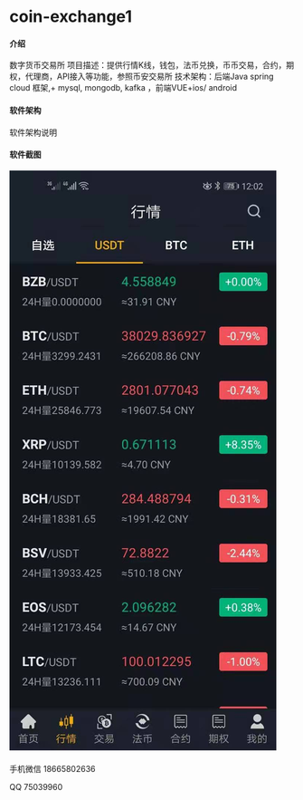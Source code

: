 # coin-exchange1

#### 介绍
数字货币交易所 项目描述：提供行情K线，钱包，法币兑换，币币交易，合约，期权，代理商，API接入等功能，参照币安交易所 技术架构：后端Java spring cloud 框架,+ mysql, mongodb, kafka ，前端VUE+ios/ android

#### 软件架构
软件架构说明

#### 软件截图
![输入图片说明](%E5%BE%AE%E4%BF%A1%E5%9B%BE%E7%89%87_20220524004232.jpg)

#### 
手机微信 18665802636

QQ 75039960
